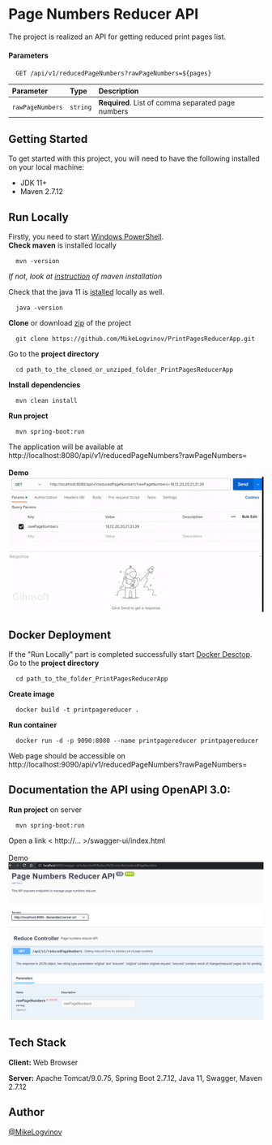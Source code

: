 
# Page Numbers Reducer API
The project is realized an API for getting reduced print pages list.


#### Parameters

```http
  GET /api/v1/reducedPageNumbers?rawPageNumbers=${pages}
```

| Parameter | Type     | Description                |
| :-------- | :------- | :------------------------- |
| `rawPageNumbers` | `string` | **Required**. List of comma separated page numbers |

## Getting Started
To get started with this project, you will need to have the following installed on your local machine:

- JDK 11+
- Maven 2.7.12

## Run Locally
Firstly, you need to start [Windows PowerShell](https://www.techtarget.com/searchwindowsserver/definition/PowerShell#:~:text=PowerShell%20is%20an%20object%2Doriented,systems%20and%20automate%20administrative%20tasks.).
<br />
**Check maven** is installed locally

```windows
  mvn -version
```
_If not, look at [instruction](https://phoenixnap.com/kb/install-maven-windows) of maven installation_

Check that the java 11 is [istalled](https://docs.aws.amazon.com/corretto/latest/corretto-11-ug/windows-7-install.html) locally as well.
```windows
  java -version
```

**Clone** or download [zip](https://github.com/MikeLogvinov/PrintPagesReducerApp/archive/refs/heads/master.zip) of the project

```windows
  git clone https://github.com/MikeLogvinov/PrintPagesReducerApp.git
```

Go to the **project directory**

```windows
  cd path_to_the_cloned_or_unziped_folder_PrintPagesReducerApp
```

**Install dependencies**

```windows
  mvn clean install
```

**Run project**
```windows
  mvn spring-boot:run
```
The application will be available at http://localhost:8080/api/v1/reducedPageNumbers?rawPageNumbers=
<br /><br />**Demo**<br />
![pagereducer.gif](assets%2Fimages%2Fpagereducer.gif)

## Docker Deployment

If the "Run Locally" part is completed successfully start [Docker Desctop](https://docs.docker.com/desktop/install/windows-install/).
<br/>Go to the **project directory**

```windows
  cd path_to_the_folder_PrintPagesReducerApp
```
**Create image**

```windows
  docker build -t printpagereducer .
```
**Run container**
```windows
  docker run -d -p 9090:8080 --name printpagereducer printpagereducer
```

Web page should be accessible on http://localhost:9090/api/v1/reducedPageNumbers?rawPageNumbers=

## Documentation the API using OpenAPI 3.0:
**Run project** on server
```windows
  mvn spring-boot:run
```
Open a link  < http://... >/swagger-ui/index.html
<br /><br />Demo<br />
![swagger_pagereducer.png](assets%2Fimages%2Fswagger_pagereducer.png)
## Tech Stack

**Client:** Web Browser

**Server:** Apache Tomcat/9.0.75, Spring Boot 2.7.12, Java 11, Swagger, Maven 2.7.12

## Author

[@MikeLogvinov](https://github.com/MikeLogvinov)